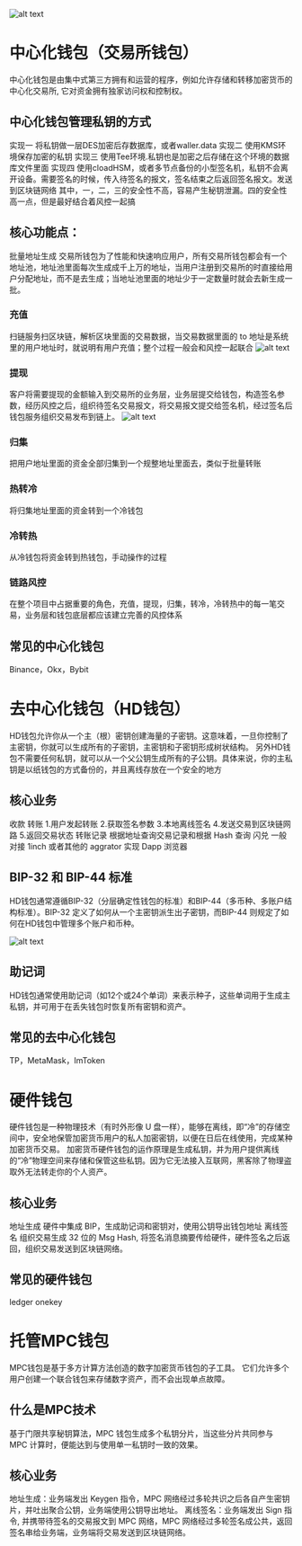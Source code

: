 ![alt text](wallet/image.png)

# 中心化钱包（交易所钱包）
中心化钱包是由集中式第三方拥有和运营的程序，例如允许存储和转移加密货币的中心化交易所, 它对资金拥有独家访问权和控制权。

## 中心化钱包管理私钥的方式
实现一 将私钥做一层DES加密后存数据库，或者waller.data
实现二 使用KMS环境保存加密的私钥
实现三 使用Tee环境.私钥也是加密之后存储在这个环境的数据库文件里面
实现四 使用cloadHSM，或者多节点备份的小型签名机，私钥不会离开设备。需要签名的时候，传入待签名的报文，签名结束之后返回签名报文。发送到区块链网络
其中，一，二，三的安全性不高，容易产生秘钥泄漏。四的安全性高一点，但是最好结合着风控一起搞

## 核心功能点：
批量地址生成
交易所钱包为了性能和快速响应用户，所有交易所钱包都会有一个地址池，地址池里面每次生成成千上万的地址，当用户注册到交易所的时直接给用户分配地址，而不是去生成；当地址池里面的地址少于一定数量时就会去新生成一批。
### 充值
扫链服务扫区块链，解析区块里面的交易数据，当交易数据里面的 to 地址是系统里的用户地址时，就说明有用户充值；整个过程一般会和风控一起联合
![alt text](wallet/image-1.png)
### 提现 
客户将需要提现的金额输入到交易所的业务层，业务层提交给钱包，构造签名参数，经历风控之后，组织待签名交易报文，将交易报文提交给签名机，经过签名后钱包服务组织交易发布到链上。
![alt text](wallet/image-2.png)
### 归集 
把用户地址里面的资金全部归集到一个规整地址里面去，类似于批量转账
### 热转冷
 将归集地址里面的资金转到一个冷钱包
### 冷转热 
从冷钱包将资金转到热钱包，手动操作的过程
### 链路风控 
在整个项目中占据重要的角色，充值，提现，归集，转冷，冷转热中的每一笔交易，业务层和钱包底层都应该建立完善的风控体系

## 常见的中心化钱包
Binance，Okx，Bybit

# 去中心化钱包（HD钱包）
HD钱包允许你从一个主（根）密钥创建海量的子密钥。这意味着，一旦你控制了主密钥，你就可以生成所有的子密钥，主密钥和子密钥形成树状结构。
另外HD钱包不需要任何私钥，就可以从一个父公钥生成所有的子公钥。具体来说，你的主私钥是以纸钱包的方式备份的，并且离线存放在一个安全的地方

## 核心业务
收款
转账
1.用户发起转账
2.获取签名参数
3.本地离线签名
4.发送交易到区块链网路
5.返回交易状态
转账记录 根据地址查询交易记录和根据 Hash 查询
闪兑 一般对接 1inch 或者其他的 aggrator 实现
Dapp 浏览器

## BIP-32 和 BIP-44 标准
HD钱包通常遵循BIP-32（分层确定性钱包的标准）和BIP-44（多币种、多账户结构标准）。BIP-32 定义了如何从一个主密钥派生出子密钥，而BIP-44 则规定了如何在HD钱包中管理多个账户和币种。

![alt text](wallet/image-3.png)
## 助记词
HD钱包通常使用助记词（如12个或24个单词）来表示种子，这些单词用于生成主私钥，并可用于在丢失钱包时恢复所有密钥和资产。

## 常见的去中心化钱包
TP，MetaMask，ImToken

# 硬件钱包
硬件钱包是一种物理技术（有时外形像 U 盘一样），能够在离线，即“冷”的存储空间中，安全地保管加密货币用户的私人加密密钥，以便在日后在线使用，完成某种加密货币交易。
加密货币硬件钱包的运作原理是生成私钥，并为用户提供离线的“冷”物理空间来存储和保管这些私钥。因为它无法接入互联网，黑客除了物理盗取外无法转走你的个人资产。

## 核心业务
地址生成 硬件中集成 BIP，生成助记词和密钥对，使用公钥导出钱包地址
离线签名 组织交易生成 32 位的 Msg Hash, 将签名消息摘要传给硬件，硬件签名之后返回，组织交易发送到区块链网络。

## 常见的硬件钱包
ledger onekey

# 托管MPC钱包
MPC钱包是基于多方计算方法创造的数字加密货币钱包的子工具。 它们允许多个用户创建一个联合钱包来存储数字资产，而不会出现单点故障。

## 什么是MPC技术
基于门限共享秘钥算法，MPC 钱包生成多个私钥分片，当这些分片共同参与 MPC 计算时，便能达到与使用单一私钥时一致的效果。

## 核心业务
地址生成：业务端发出 Keygen 指令，MPC 网络经过多轮共识之后各自产生密钥片，并吐出聚合公钥，业务端使用公钥导出地址。
离线签名：业务端发出 Sign 指令, 并携带待签名的交易报文到 MPC 网络，MPC 网络经过多轮签名成公共，返回签名串给业务端，业务端将交易发送到区块链网络。